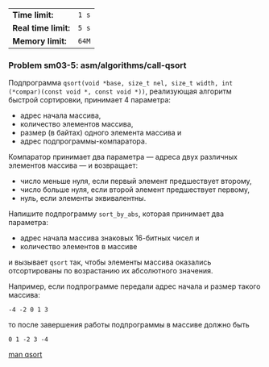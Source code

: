 |                      |       |
|----------------------|-------|
| **Time limit:**      | `1 s` |
| **Real time limit:** | `5 s` |
| **Memory limit:**    | `64M` |


### Problem sm03-5: asm/algorithms/call-qsort

Подпрограмма `qsort(void *base, size_t nel, size_t width, int (*compar)(const void *, const void
*))`, реализующая алгоритм быстрой сортировки, принимает 4 параметра:

* адрес начала массива,
* количество элементов массива,
* размер (в байтах) одного элемента массива и
* адрес подпрограммы-компаратора.

Компаратор принимает два параметра — адреса двух различных элементов массива — и возвращает:

* число меньше нуля, если первый элемент предшествует второму,
* число больше нуля, если второй элемент предшествует первому,
* нуль, если элементы эквивалентны.

Напишите подпрограмму `sort_by_abs`, которая принимает два параметра:

* адрес начала массива знаковых 16-битных чисел и
* количество элементов в массиве

и вызывает `qsort` так, чтобы элементы массива оказались отсортированы по возрастанию их абсолютного
значения.

Например, если подпрограмме передали адрес начала и размер такого массива:

    
    
    -4 -2 0 1 3

то после завершения работы подпрограммы в массиве должно быть

    
    
    0 1 -2 3 -4

[man qsort](https://linux.die.net/man/3/qsort)
